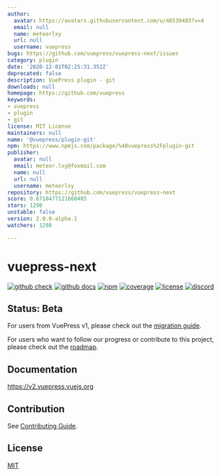 ```yaml
---
author:
  avatar: https://avatars.githubusercontent.com/u/48539483?v=4
  email: null
  name: meteorlxy
  url: null
  username: vuepress
bugs: https://github.com/vuepress/vuepress-next/issues
category: plugin
date: '2020-12-01T02:25:31.352Z'
deprecated: false
description: VuePress plugin - git
downloads: null
homepage: https://github.com/vuepress
keywords:
- vuepress
- plugin
- git
license: MIT License
maintainers: null
name: '@vuepress/plugin-git'
npm: https://www.npmjs.com/package/%40vuepress%2Fplugin-git
publisher:
  avatar: null
  email: meteor.lxy@foxmail.com
  name: null
  url: null
  username: meteorlxy
repository: https://github.com/vuepress/vuepress-next
score: 0.6710477121660403
stars: 1298
unstable: false
version: 2.0.0-alpha.1
watchers: 1298

---
```


# vuepress-next

[![github check](https://github.com/vuepress/vuepress-next/workflows/check/badge.svg)](https://github.com/vuepress/vuepress-next/actions?query=workflow%3Acheck)
[![github docs](https://github.com/vuepress/vuepress-next/workflows/docs/badge.svg)](https://github.com/vuepress/vuepress-next/actions?query=workflow%3Adocs)
[![npm](https://badgen.net/npm/v/vuepress/next)](https://www.npmjs.com/package/vuepress)
[![coverage](https://coveralls.io/repos/github/vuepress/vuepress-next/badge.svg?branch=main)](https://coveralls.io/github/vuepress/vuepress-next?branch=main)
[![license](https://badgen.net/github/license/vuepress/vuepress-next)](https://github.com/vuepress/vuepress-next/blob/main/LICENSE)
[![discord](https://badgen.net/discord/online-members/ptFjefy6H5?icon=discord&label=discord)](https://discord.gg/ptFjefy6H5)

## Status: Beta

For users from VuePress v1, please check out the [migration guide](https://v2.vuepress.vuejs.org/guide/migration.html).

For users who want to follow our progress or contribute to this project, please check out the [roadmap](https://github.com/vuepress/vuepress-next/discussions/68).

## Documentation

https://v2.vuepress.vuejs.org

## Contribution

See [Contributing Guide](https://github.com/vuepress/vuepress-next/blob/main/docs/contributing.md).

## License

[MIT](https://github.com/vuepress/vuepress-next/blob/main/LICENSE)
